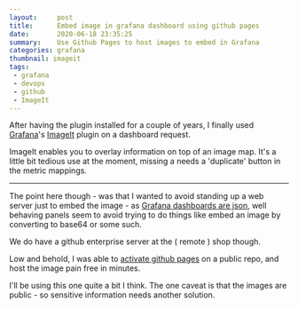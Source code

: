 ```yaml
---
layout:     post
title:      Embed image in grafana dashboard using github pages
date:       2020-06-18 23:35:25
summary:    Use Github Pages to host images to embed in Grafana
categories: grafana
thumbnail: imageit
tags:
 - grafana
 - devops
 - github
 - ImageIt
---
```



After having the plugin installed for a couple of years, I finally used
[Grafana][1]'s [ImageIt][2] plugin on a dashboard request.

ImageIt enables you to overlay information on top of an image map. It's a little
bit tedious use at the moment, missing a needs a 'duplicate' button in the metric
mappings.

---

The point here though - was that I wanted to avoid standing up a web server just
to embed the image - as [Grafana dashboards are json][3], well behaving panels
seem to avoid trying to do things like embed an image by converting to base64 or
some such.

We do have a github enterprise server at the ( remote ) shop though.

Low and behold, I was able to [activate github pages](https://help.github.com/en/enterprise/2.13/user/articles/configuring-a-publishing-source-for-github-pages) on a public repo, and host
the image pain free in minutes.

I'll be using this one quite a bit I think. The one caveat is that the images
are public - so sensitive information needs another solution.

[1]: https://grafana.com/
[2]: https://grafana.com/grafana/plugins/pierosavi-imageit-panel
[3]: https://grafana.com/docs/grafana/latest/reference/dashboard/#:~:text=A%20dashboard%20in%20Grafana%20is,variables%2C%20panel%20queries%2C%20etc.
